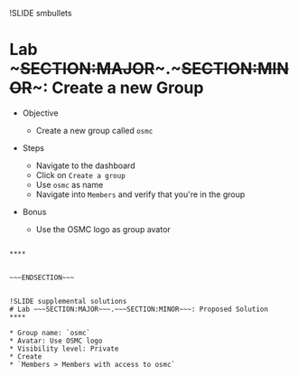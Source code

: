!SLIDE smbullets
# Lab ~~~SECTION:MAJOR~~~.~~~SECTION:MINOR~~~: Create a new Group

* Objective
  * Create a new group called `osmc`

* Steps
  * Navigate to the dashboard
  * Click on `Create a group`
  * Use `osmc` as name
  * Navigate into `Members` and verify that you're in the group

* Bonus
  * Use the OSMC logo as group avator

~~~SECTION:handouts~~~

****


~~~ENDSECTION~~~


!SLIDE supplemental solutions
# Lab ~~~SECTION:MAJOR~~~.~~~SECTION:MINOR~~~: Proposed Solution
****

* Group name: `osmc`
* Avatar: Use OSMC logo
* Visibility level: Private
* Create
* `Members > Members with access to osmc`

